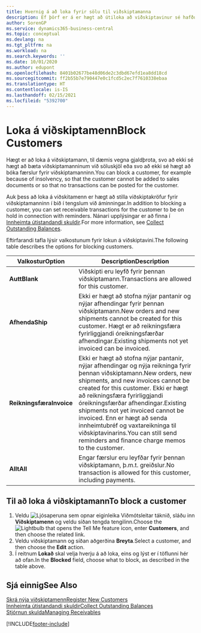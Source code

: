 ```yaml
---
title: Hvernig á að loka fyrir sölu til viðskiptamanna
description: Ef þörf er á er hægt að útiloka að viðskiptavinur sé hafður með í söluskjölum og öðrum sölufærslum.
author: SorenGP
ms.service: dynamics365-business-central
ms.topic: conceptual
ms.devlang: na
ms.tgt_pltfrm: na
ms.workload: na
ms.search.keywords: ''
ms.date: 10/01/2020
ms.author: edupont
ms.openlocfilehash: 8401b02677be48d06de2c3dbd67efd1ea8dd18cd
ms.sourcegitcommit: ff2b55b7e790447e0c1fcd5c2ec7f7610338ebaa
ms.translationtype: HT
ms.contentlocale: is-IS
ms.lasthandoff: 02/15/2021
ms.locfileid: "5392700"
---
```

# <a name="block-customers"></a><span data-ttu-id="bbc05-103">Loka á viðskiptamenn</span><span class="sxs-lookup"><span data-stu-id="bbc05-103">Block Customers</span></span>
<span data-ttu-id="bbc05-104">Hægt er að loka á viðskiptamann, til dæmis vegna gjaldþrota, svo að ekki sé hægt að bæta viðskiptamanninum við söluskjöl eða svo að ekki sé hægt að bóka færslur fyrir viðskiptamanninn.</span><span class="sxs-lookup"><span data-stu-id="bbc05-104">You can block a customer, for example because of insolvency, so that the customer cannot be added to sales documents or so that no transactions can be posted for the customer.</span></span>

<span data-ttu-id="bbc05-105">Auk þess að loka á viðskitamenn er hægt að stilla viðskiptakröfur fyrir viðskiptamanninn í bið í tengslum við áminningar.</span><span class="sxs-lookup"><span data-stu-id="bbc05-105">In addition to blocking a customer, you can set receivable transactions for the customer to be on hold in connection with reminders.</span></span> <span data-ttu-id="bbc05-106">Nánari upplýsingar er að finna í [Innheimta útistandandi skuldir](receivables-collect-outstanding-balances.md).</span><span class="sxs-lookup"><span data-stu-id="bbc05-106">For more information, see [Collect Outstanding Balances](receivables-collect-outstanding-balances.md).</span></span>   

<span data-ttu-id="bbc05-107">Eftirfarandi tafla lýsir valkostunum fyrir lokun á viðskiptavini.</span><span class="sxs-lookup"><span data-stu-id="bbc05-107">The following table describes the options for blocking customers.</span></span>  

|<span data-ttu-id="bbc05-108">Valkostur</span><span class="sxs-lookup"><span data-stu-id="bbc05-108">Option</span></span>|<span data-ttu-id="bbc05-109">Description</span><span class="sxs-lookup"><span data-stu-id="bbc05-109">Description</span></span>|  
|--------------------|------------|  
|<span data-ttu-id="bbc05-110">**Autt**</span><span class="sxs-lookup"><span data-stu-id="bbc05-110">**Blank**</span></span>|<span data-ttu-id="bbc05-111">Viðskipti eru leyfð fyrir þennan viðskiptamann.</span><span class="sxs-lookup"><span data-stu-id="bbc05-111">Transactions are allowed for this customer.</span></span>|
|<span data-ttu-id="bbc05-112">**Afhenda**</span><span class="sxs-lookup"><span data-stu-id="bbc05-112">**Ship**</span></span>|<span data-ttu-id="bbc05-113">Ekki er hægt að stofna nýjar pantanir og nýjar afhendingar fyrir þennan viðskiptamann.</span><span class="sxs-lookup"><span data-stu-id="bbc05-113">New orders and new shipments cannot be created for this customer.</span></span> <span data-ttu-id="bbc05-114">Hægt er að reikningsfæra fyrirliggjandi óreikningsfærðar afhendingar.</span><span class="sxs-lookup"><span data-stu-id="bbc05-114">Existing shipments not yet invoiced can be invoiced.</span></span>|  
|<span data-ttu-id="bbc05-115">**Reikningsfæra**</span><span class="sxs-lookup"><span data-stu-id="bbc05-115">**Invoice**</span></span>|<span data-ttu-id="bbc05-116">Ekki er hægt að stofna nýjar pantanir, nýjar afhendingar og nýja reikninga fyrir þennan viðskiptamann.</span><span class="sxs-lookup"><span data-stu-id="bbc05-116">New orders, new shipments, and new invoices cannot be created for this customer.</span></span> <span data-ttu-id="bbc05-117">Ekki er hægt að reikningsfæra fyrirliggjandi óreikningsfærðar afhendingar.</span><span class="sxs-lookup"><span data-stu-id="bbc05-117">Existing shipments not yet invoiced cannot be invoiced.</span></span> <span data-ttu-id="bbc05-118">Enn er hægt að senda innheimtubréf og vaxtareikninga til viðskiptavinarins.</span><span class="sxs-lookup"><span data-stu-id="bbc05-118">You can still send reminders and finance charge memos to the customer.</span></span>|  
|<span data-ttu-id="bbc05-119">**Allt**</span><span class="sxs-lookup"><span data-stu-id="bbc05-119">**All**</span></span>|<span data-ttu-id="bbc05-120">Engar færslur eru leyfðar fyrir þennan viðskiptamann, þ.m.t. greiðslur.</span><span class="sxs-lookup"><span data-stu-id="bbc05-120">No transaction is allowed for this customer, including payments.</span></span>|  

## <a name="to-block-a-customer"></a><span data-ttu-id="bbc05-121">Til að loka á viðskiptamann</span><span class="sxs-lookup"><span data-stu-id="bbc05-121">To block a customer</span></span>  
1. <span data-ttu-id="bbc05-122">Veldu ![Ljósaperuna sem opnar eiginleika Viðmótsleitar](media/ui-search/search_small.png "Segðu mér hvað þú vilt gera") táknið, sláðu inn **Viðskiptamenn** og veldu síðan tengda tengilinn.</span><span class="sxs-lookup"><span data-stu-id="bbc05-122">Choose the ![Lightbulb that opens the Tell Me feature](media/ui-search/search_small.png "Tell me what you want to do") icon, enter **Customers**, and then choose the related link.</span></span>
2. <span data-ttu-id="bbc05-123">Veldu viðskiptamann og síðan aðgerðina **Breyta**.</span><span class="sxs-lookup"><span data-stu-id="bbc05-123">Select a customer, and then choose the **Edit** action.</span></span>
3. <span data-ttu-id="bbc05-124">Í reitnum **Lokað** skal velja hverju á að loka, eins og lýst er í töflunni hér að ofan.</span><span class="sxs-lookup"><span data-stu-id="bbc05-124">In the **Blocked** field, choose what to block, as described in the table above.</span></span>

## <a name="see-also"></a><span data-ttu-id="bbc05-125">Sjá einnig</span><span class="sxs-lookup"><span data-stu-id="bbc05-125">See Also</span></span>  
[<span data-ttu-id="bbc05-126">Skrá nýja viðskiptamenn</span><span class="sxs-lookup"><span data-stu-id="bbc05-126">Register New Customers</span></span>](sales-how-register-new-customers.md)  
[<span data-ttu-id="bbc05-127">Innheimta útistandandi skuldir</span><span class="sxs-lookup"><span data-stu-id="bbc05-127">Collect Outstanding Balances</span></span>](receivables-collect-outstanding-balances.md)  
[<span data-ttu-id="bbc05-128">Stjórnun skulda</span><span class="sxs-lookup"><span data-stu-id="bbc05-128">Managing Receivables</span></span>](receivables-manage-receivables.md)  


[!INCLUDE[footer-include](includes/footer-banner.md)]